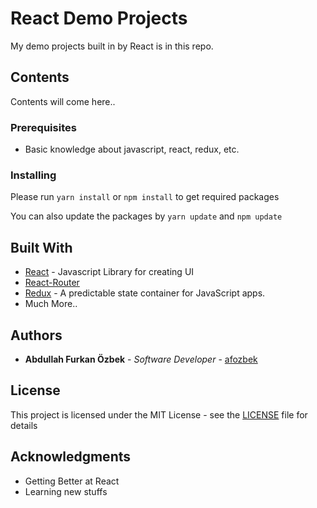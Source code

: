 # React Demo Projects

My demo projects built in by React is in this repo.

## Contents

Contents will come here..

### Prerequisites

- Basic knowledge about javascript, react, redux, etc.

### Installing

Please run `yarn install` or `npm install` to get required packages

You can also update the packages by `yarn update` and `npm update`


## Built With

* [React](http://reactjs.org/) - Javascript Library for creating UI
* [React-Router](https://reacttraining.com/react-router/web)
* [Redux](https://redux.js.org/) - A predictable state container for JavaScript apps.
* Much More..


## Authors

* **Abdullah Furkan Özbek** - *Software Developer* - [afozbek](https://github.com/afozbek)


## License

This project is licensed under the MIT License - see the [LICENSE](LICENSE) file for details

## Acknowledgments

* Getting Better at React
* Learning new stuffs
